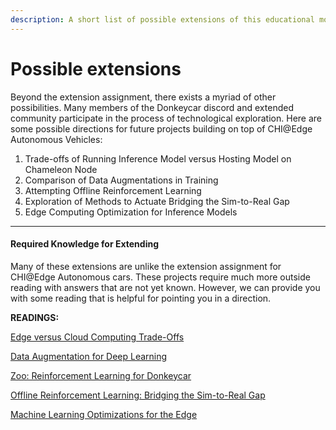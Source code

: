 ```yaml
---
description: A short list of possible extensions of this educational module
---
```


# Possible extensions

Beyond the extension assignment, there exists a myriad of other possibilities. Many members of the Donkeycar discord and extended community participate in the process of technological exploration. Here are some possible directions for future projects building on top of CHI@Edge Autonomous Vehicles:

1. Trade-offs of Running Inference Model versus Hosting Model on Chameleon Node
2. Comparison of Data Augmentations in Training
3. Attempting Offline Reinforcement Learning
4. Exploration of Methods to Actuate Bridging the Sim-to-Real Gap
5. Edge Computing Optimization for Inference Models



***

#### Required Knowledge for Extending

Many of these extensions are unlike the extension assignment for CHI@Edge Autonomous cars. These projects require much more outside reading with answers that are not yet known. However, we can provide you with some reading that is helpful for pointing you in a direction.&#x20;

**READINGS:**

[Edge versus Cloud Computing Trade-Offs](https://ieeexplore.ieee.org/document/9006139)&#x20;

[Data Augmentation for Deep Learning](https://journalofbigdata.springeropen.com/articles/10.1186/s40537-019-0197-0)

[Zoo: Reinforcement Learning for Donkeycar](https://github.com/DLR-RM/rl-baselines3-zoo)

[Offline Reinforcement Learning: Bridging the Sim-to-Real Gap](https://arxiv.org/abs/2103.12021)

[Machine Learning Optimizations for the Edge](https://www.mdpi.com/1424-8220/23/3/1279)

